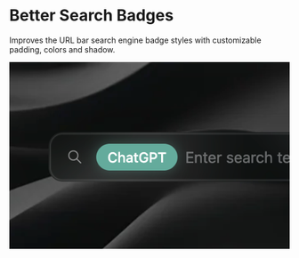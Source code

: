 # Better Search Badges

Improves the URL bar search engine badge styles with customizable padding, colors and shadow.

![ChatGPT badge](./images/chatgpt-badge.png)
